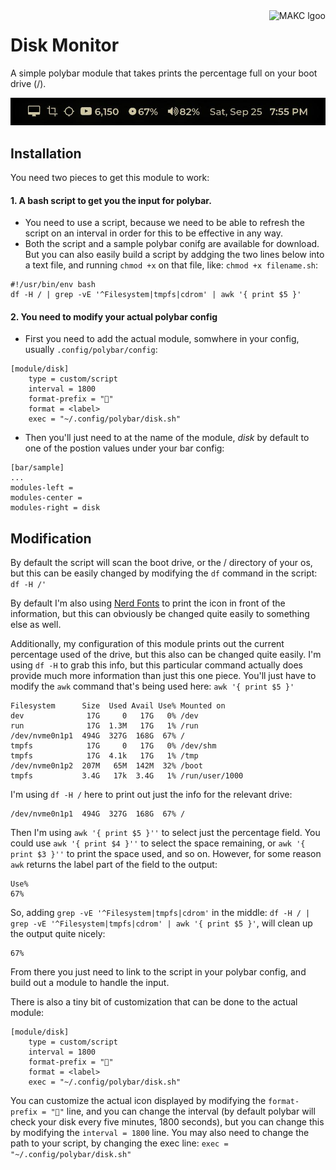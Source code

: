 <a href="https://makc.co">
    <img src="https://makccr.github.io/images/github-header.svg" alt="MAKC lgoo" title="MAKC" align="right" height="50" />
</a>

# Disk Monitor
A simple polybar module that takes prints the percentage full on your boot drive (/). 

<p align="center">
  <img src="https://raw.githubusercontent.com/makccr/disk-monitor-polybar/main/disk.jpg" alt="Preview of Module"/>
</p>

## Installation
You need two pieces to get this module to work: 
#### 1. A bash script to get you the input for polybar.
  * You need to use a script, because we need to be able to refresh the script on an interval in order for this to be effective in any way. 
  * Both the script and a sample polybar conifg are available for download. But you can also easily build a script by addging the two lines below into a text file, and running `chmod +x` on that file, like: `chmod +x filename.sh`:
```
#!/usr/bin/env bash
df -H / | grep -vE '^Filesystem|tmpfs|cdrom' | awk '{ print $5 }'
```

#### 2. You need to modify your actual polybar config
  * First you need to add the actual module, somwhere in your config, usually `.config/polybar/config`:
```
[module/disk]
    type = custom/script
    interval = 1800
    format-prefix = "﫭"
    format = <label>
    exec = "~/.config/polybar/disk.sh"
```
  * Then you'll just need to at the name of the module, *disk* by default to one of the postion values under your bar config:
```
[bar/sample]
...
modules-left = 
modules-center = 
modules-right = disk 
```

## Modification
By default the script will scan the boot drive, or the / directory of your os, but this can be easily changed by modifying the `df` command in the script: `df -H /'`

By default I'm also using [Nerd Fonts](https://www.nerdfonts.com/) to print the icon in front of the information, but this can obviously be changed quite easily to something else as well.

Additionally, my configuration of this module prints out the current percentage used of the drive, but this also can be changed quite easily. I'm using `df -H` to grab this info, but this particular command actually does provide much more information than just this one piece. You'll just have to modify the `awk` command that's being used here: `awk '{ print $5 }'`

```
Filesystem      Size  Used Avail Use% Mounted on
dev              17G     0   17G   0% /dev
run              17G  1.3M   17G   1% /run
/dev/nvme0n1p1  494G  327G  168G  67% /
tmpfs            17G     0   17G   0% /dev/shm
tmpfs            17G  4.1k   17G   1% /tmp
/dev/nvme0n1p2  207M   65M  142M  32% /boot
tmpfs           3.4G   17k  3.4G   1% /run/user/1000
```

I'm using `df -H /` here to print out just the info for the relevant drive: 
```
/dev/nvme0n1p1  494G  327G  168G  67% /
```

Then I'm using `awk '{ print $5 }''` to select just the percentage field. You could use `awk '{ print $4 }''` to select the space remaining, or `awk '{ print $3 }''` to print the space used, and so on. However, for some reason `awk` returns the label part of the field to the output:  
```
Use%
67%
```

So, adding `grep -vE '^Filesystem|tmpfs|cdrom'` in the middle: `df -H / | grep -vE '^Filesystem|tmpfs|cdrom' | awk '{ print $5 }'`, will clean up the output quite nicely:
```
67%
```

From there you just need to link to the script in your polybar config, and build out a module to handle the input.

There is also a tiny bit of customization that can be done to the actual module: 
```
[module/disk]
    type = custom/script
    interval = 1800
    format-prefix = "﫭"
    format = <label>
    exec = "~/.config/polybar/disk.sh"
```

You can customize the actual icon displayed by modifying the `format-prefix = "﫭"` line, and you can change the interval (by default polybar will check your disk every five minutes, 1800 seconds), but you can change this by modifying the `interval = 1800` line. You may also need to change the path to your script, by changing the exec line: `exec = "~/.config/polybar/disk.sh"`
